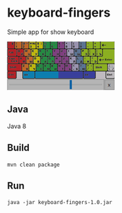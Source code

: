 # keyboard-fingers

Simple app for show keyboard

![](/app.png)

## Java

Java 8

## Build

```shell
mvn clean package
```

## Run

```shell
java -jar keyboard-fingers-1.0.jar
```
